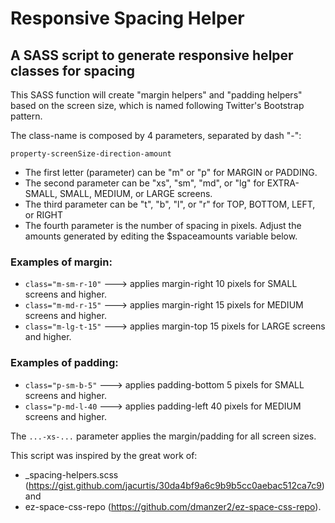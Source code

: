 # Responsive Spacing Helper
## A SASS script to generate responsive helper classes for spacing

This SASS function will create "margin helpers" and "padding helpers" based on the screen size, which is named following Twitter's Bootstrap pattern.

The class-name is composed by 4 parameters, separated by dash "-":

`property-screenSize-direction-amount`

- The first letter (parameter) can be "m" or "p" for MARGIN or PADDING.
- The second parameter can be "xs", "sm", "md", or "lg" for EXTRA-SMALL, SMALL, MEDIUM, or LARGE screens.
- The third parameter can be "t", "b", "l", or "r" for TOP, BOTTOM, LEFT, or RIGHT
- The fourth parameter is the number of spacing in pixels. Adjust the amounts generated by editing the $spaceamounts variable below.

### Examples of margin:
- `class="m-sm-r-10"`   ---> applies margin-right 10 pixels for SMALL screens and higher.
- `class="m-md-r-15"`   ---> applies margin-right 15 pixels for MEDIUM screens and higher.
- `class="m-lg-t-15"`   ---> applies margin-top 15 pixels for LARGE screens and higher.

### Examples of padding:
- `class="p-sm-b-5"`    ---> applies padding-bottom 5 pixels for SMALL screens and higher.
- `class="p-md-l-40`    ---> applies padding-left 40 pixels for MEDIUM screens and higher.

The `...-xs-...` parameter applies the margin/padding for all screen sizes.

This script was inspired by the great work of: 
- _spacing-helpers.scss (https://gist.github.com/jacurtis/30da4bf9a6c9b9b5cc0aebac512ca7c9) and 
- ez-space-css-repo (https://github.com/dmanzer2/ez-space-css-repo).
